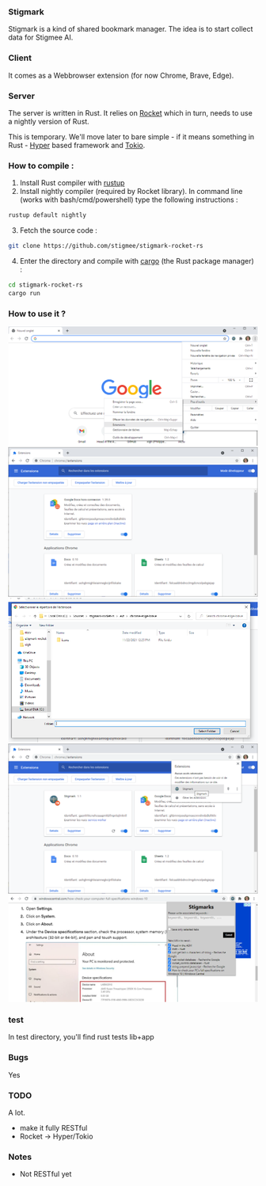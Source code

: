 ### Stigmark

Stigmark is a kind of shared bookmark manager. The idea is to start collect data for Stigmee AI.

### Client

It comes as a Webbrowser extension (for now Chrome, Brave, Edge).

### Server

The server is written in Rust. It relies on [Rocket](https://rocket.rs) which in turn, needs to use a nightly version of Rust.

This is temporary. We'll move later to bare simple - if it means something in Rust - [Hyper](https://hyper.rs/) based framework and [Tokio](https://tokio.rs/).

### How to compile :

1. Install Rust compiler with [rustup](https://rustup.rs/)
2. Install nightly compiler (required by Rocket library). In command line (works with bash/cmd/powershell) type the following instructions :

```bash
rustup default nightly
```

3. Fetch the source code :

```bash
git clone https://github.com/stigmee/stigmark-rocket-rs
```

4. Enter the directory and compile with [cargo](https://doc.rust-lang.org/cargo/) (the Rust package manager) :

```bash
cd stigmark-rocket-rs
cargo run
```

### How to use it ?

![step 1](/docs/img/snip-1.png)
![step 2](/docs/img/snip-2.png)
![step 3](/docs/img/snip-3.png)
![step 4](/docs/img/snip-4.png)
![step 5](/docs/img/snip-5.png)

### test

In test directory, you'll find rust tests lib+app

### Bugs 

Yes

### TODO

A lot.

- make it fully RESTful
- Rocket -> Hyper/Tokio

### Notes

- Not RESTful yet
